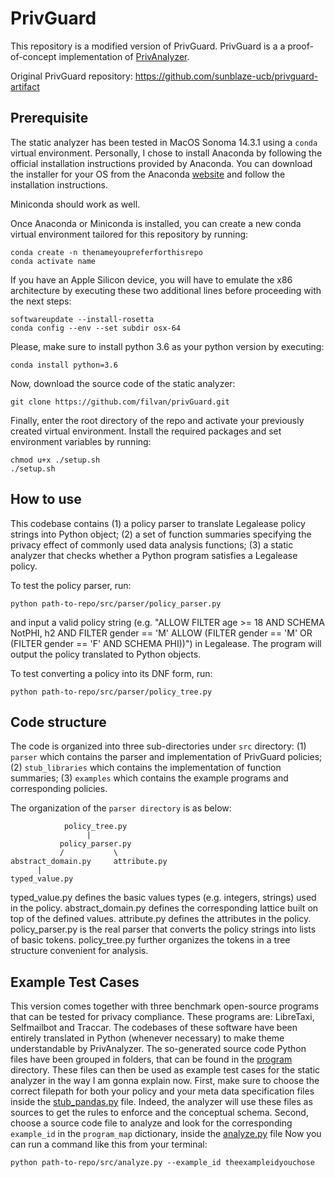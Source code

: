
# PrivGuard

This repository is a modified version of PrivGuard. PrivGuard is a a proof-of-concept implementation of [PrivAnalyzer](https://wanglun1996.github.io/publication/poly19.pdf).

Original PrivGuard repository: https://github.com/sunblaze-ucb/privguard-artifact

## Prerequisite

The static analyzer has been tested in MacOS Sonoma 14.3.1 using a `conda` virtual environment. Personally, I chose to install Anaconda by following the official installation instructions provided by Anaconda.
You can download the installer for your OS from the Anaconda [website](https://www.anaconda.com/download) and follow the installation instructions.

Miniconda should work as well.

Once Anaconda or Miniconda is installed, you can create a new conda virtual environment tailored for this repository by running:

```
conda create -n thenameyoupreferforthisrepo
conda activate name
```

If you have an Apple Silicon device, you will have to emulate the x86 architecture by executing these two additional lines before proceeding with the next steps:

```
softwareupdate --install-rosetta
conda config --env --set subdir osx-64
```

Please, make sure to install python 3.6 as your python version by executing:

```
conda install python=3.6
```

Now, download the source code of the static analyzer:

```
git clone https://github.com/filvan/privGuard.git
```

Finally, enter the root directory of the repo and activate your previously created virtual environment. Install the required packages and set environment variables by running:

```
chmod u+x ./setup.sh
./setup.sh
```

## How to use

This codebase contains (1) a policy parser to translate Legalease policy strings into Python object; (2) a set of function summaries specifying the privacy effect of commonly used data analysis functions; (3) a static analyzer that checks whether a Python program satisfies a Legalease policy.

To test the policy parser, run:

```
python path-to-repo/src/parser/policy_parser.py
```

and input a valid policy string (e.g. "ALLOW FILTER age >= 18 AND SCHEMA NotPHI, h2 AND FILTER gender == 'M' ALLOW (FILTER gender == 'M' OR (FILTER gender == 'F' AND SCHEMA PHI))") in Legalease. The program will output the policy translated to Python objects.

To test converting a policy into its DNF form, run:

```
python path-to-repo/src/parser/policy_tree.py
```

## Code structure

The code is organized into three sub-directories under `src` directory: (1) `parser` which contains the parser and implementation of PrivGuard policies; (2) `stub_libraries` which contains the implementation of function summaries; (3) `examples` which contains the example programs and corresponding policies.

The organization of the `parser directory` is as below:

```
            policy_tree.py
                 |
           policy_parser.py
           /           \
abstract_domain.py     attribute.py
      |
typed_value.py
```

typed_value.py defines the basic values types (e.g. integers, strings) used in the policy. abstract_domain.py defines the corresponding lattice built on top of the defined values. attribute.py defines the attributes in the policy. policy_parser.py is the real parser that converts the policy strings into lists of basic tokens. policy_tree.py further organizes the tokens in a tree structure convenient for analysis.

## Example Test Cases

This version comes together with three benchmark open-source programs that can be tested for privacy compliance.
These programs are: LibreTaxi, Selfmailbot and Traccar.
The codebases of these software have been entirely translated in Python (whenever necessary) to make theme understandable by PrivAnalyzer. The so-generated source code Python files have been grouped in folders, that can be found in the [program](./src/examples/program/) directory.
These files can then be used as example test cases for the static analyzer in the way I am gonna explain now.
First, make sure to choose the correct filepath for both your policy and your meta data specification files inside the [stub_pandas.py](./src/stub_libraries/stub_pandas.py) file. Indeed, the analyzer will use these files as sources to get the rules to enforce and the conceptual schema.
Second, choose a source code file to analyze and look for the corresponding `example_id` in the `program_map` dictionary, inside the [analyze.py](./src/analyze.py) file
Now you can run a command like this from your terminal:

```
python path-to-repo/src/analyze.py --example_id theexampleidyouchose
```
